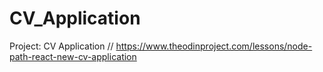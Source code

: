 # CV_Application
Project: CV Application // https://www.theodinproject.com/lessons/node-path-react-new-cv-application

